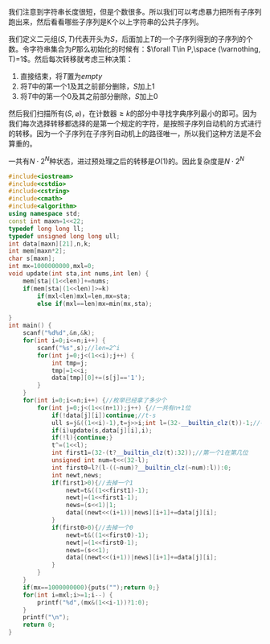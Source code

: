 我们注意到字符串长度很短，但是个数很多。所以我们可以考虑暴力把所有子序列跑出来，然后看看哪些子序列是K个以上字符串的公共子序列。

我们定义二元组$(S,T)$代表开头为$S$，后面加上$T$的一个子序列得到的子序列的个数。令字符串集合为$P$那么初始化的时候有：$\forall T\in P,\space (\varnothing, T)=1$。然后每次转移就考虑三种决策：

1. 直接结束，将$T$置为$empty$
2. 将$T$中的第一个1及其之前部分删除，$S$加上1
3. 将$T$中的第一个0及其之前部分删除，$S$加上0

然后我们扫描所有$(S,\varnothing)$，在计数器$\geq k$的部分中寻找字典序列最小的即可。因为我们每次选择转移都选择的是第一个规定的字符，是按照子序列自动机的方式进行的转移。因为一个子序列在子序列自动机上的路径唯一，所以我们这种方法是不会算重的。

一共有$N\cdot 2^N$种状态，进过预处理之后的转移是$O(1)$的。因此复杂度是$N\cdot 2^N$

```cpp
#include<iostream>
#include<cstdio>
#include<cstring>
#include<cmath>
#include<algorithm>
using namespace std;
const int maxn=1<<22;
typedef long long ll;
typedef unsigned long long ull;
int data[maxn][21],n,k;
int mem[maxn*2];
char s[maxn];
int mx=1000000000,mxl=0;
void update(int sta,int nums,int len) {
    mem[sta|(1<<len)]+=nums;
    if(mem[sta|(1<<len)]>=k)
        if(mxl<len)mxl=len,mx=sta;
        else if(mxl==len)mx=min(mx,sta);

}
int main() {
    scanf("%d%d",&n,&k);
    for(int i=0;i<=n;i++) {
        scanf("%s",s);//len=2^i
        for(int j=0;j<(1<<i);j++) {
            int tmp=j;
            tmp|=1<<i;
            data[tmp][0]+=(s[j]=='1');
        }
    }
    for(int i=0;i<=n;i++) {//枚举已经拿了多少个
        for(int j=0;j<(1<<(n+1));j++) {//一共有n+1位
            if(!data[j][i])continue;//t-s
            ull s=j&((1<<i)-1),t=j>>i;int l=(32-__builtin_clz(t))-1;//有t多少位
            if(i)update(s,data[j][i],i);
            if(!l){continue;}
            t^=(1<<l);
            int first1=(32-(t?__builtin_clz(t):32));//第一个1在第几位
            unsigned int num=t<<(32-l);
            int first0=l?(l-((~num)?__builtin_clz(~num):l)):0;
            int newt,news;
            if(first1>0){//去掉一个1
                newt=t&((1<<first1)-1);
                newt|=(1<<first1-1);
                news=(s<<1)|1;
                data[(newt<<(i+1))|news][i+1]+=data[j][i];
            }
            if(first0>0){//去掉一个0
                newt=t&((1<<first0)-1);
                newt|=(1<<first0-1);
                news=(s<<1);
                data[(newt<<(i+1))|news][i+1]+=data[j][i];
            }
        }
    }
    if(mx==1000000000){puts("");return 0;}
    for(int i=mxl;i>=1;i--) {
        printf("%d",(mx&(1<<i-1))?1:0);
    }
    printf("\n");
    return 0;
}
```